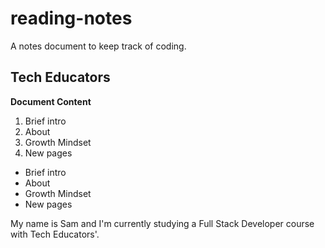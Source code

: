 # reading-notes
A notes document to keep track of coding.
## Tech Educators

**Document Content**

1. Brief intro
2. About
3. Growth Mindset
4. New pages

- Brief intro
- About
- Growth Mindset
- New pages

My name is Sam and I'm currently studying a Full Stack Developer course with Tech Educators'.

